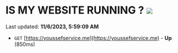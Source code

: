 # IS MY WEBSITE RUNNING ? [![](https://img.shields.io/static/v1?label=Sponsor&message=%E2%9D%A4&logo=GitHub&color=%23fe8e86)](https://github.com/sponsors/<username>)

Last updated: **11/6/2023, 5:59:09 AM**

- `GET` [https://youssefservice.me](https://youssefservice.me) - **Up** (850ms)
